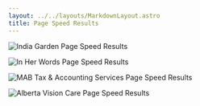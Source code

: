```yaml
---
layout: ../../layouts/MarkdownLayout.astro
title: Page Speed Results
---
```


![India Garden Page Speed Results](https://ik.imagekit.io/boxhuwbys/indiagarden.webp)

![In Her Words Page Speed Results](https://ik.imagekit.io/boxhuwbys/inherwords.webp)

![MAB Tax & Accounting Services Page Speed Results](https://ik.imagekit.io/boxhuwbys/mabtaxes.webp)

![Alberta Vision Care Page Speed Results](https://ik.imagekit.io/boxhuwbys/albertavisioncare.webp)

<style>
.text-black{
    color: black !important;
}
</style>
